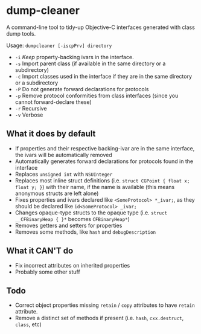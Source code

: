 # dump-cleaner
A command-line tool to tidy-up Objective-C interfaces generated with class dump tools.

Usage: `dumpcleaner [-iscpPrv] directory`

- `-i` *Keep* property-backing ivars in the interface.
- `-s` Import parent class (if available in the same directory or a subdirectory)
- `-c` Import classes used in the interface if they are in the same directory or a subdirectory
- `-P` Do not generate forward declarations for protocols
- `-p` Remove protocol conformities from class interfaces (since you cannot forward-declare these)
- `-r` Recursive
- `-v` Verbose

## What it does by default

- If properties and their respective backing-ivar are in the same interface, the ivars will be automatically removed
- Automatically generates forward declarations for protocols found in the interface
- Replaces `unsigned int` with `NSUInteger`
- Replaces most inline struct definitions (i.e. `struct CGPoint { float x; float y; }`) with their name, if the name is available (this means anonymous structs are left alone)
- Fixes properties and ivars declared like `<SomeProtocol> *_ivar;`, as they should be declared like `id<SomeProtocol> _ivar;`
- Changes opaque-type structs to the opaque type (i.e. `struct __CFBinaryHeap { }*` becomes `CFBinaryHeap*`)
- Removes getters and setters for properties
- Removes some methods, like `hash` and `debugDescription`

## What it CAN'T do

- Fix incorrect attributes on inherited properties
- Probably some other stuff

## Todo

- Correct object properties missing `retain` / `copy` attributes to have `retain` attribute.
- Remove a distinct set of methods if present (i.e. `hash`, `cxx.destruct`, `class`, etc)
